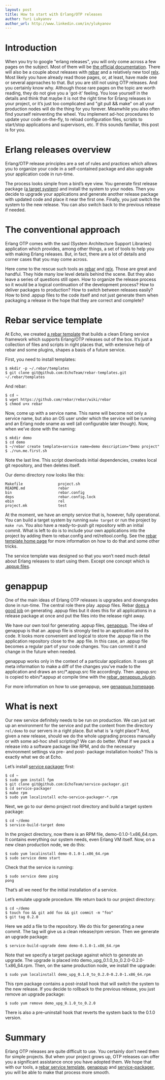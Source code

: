 ```yaml
---
layout: post
title: How to start with Erlang/OTP releases
author: Yuri Lukyanov
author_url: http://www.linkedin.com/in/ylukyanov
---
```


# Introduction

When you try to google "erlang releases", you will only come across a few pages on the subject. Most of them will be [the official documentation](http://www.erlang.org/doc/design_principles/release_structure.html). There will also be a couple about releases with [rebar](https://github.com/rebar/rebar) and a relatively new tool [relx](http://relx.org/). Most likely you have already read those pages, or, at least, have made one or several approaches to that. But you are still not using OTP releases. And you certainly know why. Although those rare pages on the topic are worth reading, they do not give you a 'got-it' feeling. You lose yourself in the details and think that maybe it is not the right time for Erlang releases in your project, or it’s just too complicated and "git pull && make" on all your production nodes will do the thing for you forever. Meanwhile you also often find yourself reinventing the wheel. You implement ad-hoc procedures to update your code on-the-fly, to reload configuration files, scripts to start/stop applications and supervisors, etc. If this sounds familiar, this post is for you.

# Erlang releases overview

Erlang/OTP release principles are a set of rules and practices which allows you to organize your code in a self-contained package and also upgrade your application code in run-time.

The process looks simple from a bird’s eye view. You generate first release package ([a target system](http://www.erlang.org/doc/system_principles/create_target.html)) and install the system to your nodes. Then you decide to upgrade your applications and generate another release package with updated code and place it near the first one. Finally, you just switch the system to the new release. You can also switch back to the previous release if needed.

# The conventional approach

Erlang OTP comes with the sasl (System Architecture Support Libraries) application which provides, among other things, a set of tools to help you with making Erlang releases.  But, in fact, there are a lot of details and corner cases that you may come across.

Here come to the rescue such tools as [rebar](https://github.com/rebar/rebar) and [relx](http://relx.org/). Those are great and handful. They hide many low level details behind the scene. But they also leave a series of questions still open. How to organize the release process so it would be a logical continuation of the development process? How to deliver packages to production? How to switch between releases easily? How to bind .appup files to the code itself and not just generate them when packaging a release in the hope that they are correct and complete?

# Rebar service template

At Echo, we created [a rebar template](https://github.com/EchoTeam/rebar-templates) that builds a clean Erlang service framework which supports Erlang/OTP releases out of the box. It’s just a collection of files and scripts in right places that, with extensive help of rebar and some plugins, shapes a basis of a future service.

First, you need to install templates:

    $ mkdir -p ~/.rebar/templates
    $ git clone git@github.com:EchoTeam/rebar-templates.git ~/.rebar/templates

And rebar:

    $ cd ~
    $ wget https://github.com/rebar/rebar/wiki/rebar
    $ chmod u+x rebar

Now, come up with a service name. This name will become not only a service name, but also an OS user under which the service will be running and an Erlang node sname as well (all configurable later though). Now, when we’ve done with the naming:

    $ mkdir demo
    $ cd demo
    $ ~/rebar create template=service name=demo description="Demo project"
    $ ./run.me.first.sh

Note the last line. This script downloads initial dependencies, creates local git repository, and then deletes itself.

Our demo directory now looks like this:

    Makefile                project.sh
    README.md               rebar
    bin                     rebar.config
    deps                    rebar.config.lock
    ebin                    rel
    project.mk              test

At the moment, we have an empty service that is, however, fully operational. You can build a target system by running `make target` or run the project by `make run`. You also have a ready-to-push git repository with an initial commit. What is left to do is to include your own applications into the project by adding them to rebar.config and rel/reltool.config. See the [rebar template home page](https://github.com/EchoTeam/rebar-templates#creating-erlangotp-service-layout) for more information on how to do that and some other tricks.

The service template was designed so that you won’t need much detail about Erlang releases to start using them. Except one concept which is [.appup files](http://www.erlang.org/doc/design_principles/appup_cookbook.html).

# genappup

One of the main ideas of Erlang OTP releases is upgrades and downgrades done in run-time. The central role there play .appup files. Rebar [does a good job](https://github.com/rebar/rebar/wiki/Upgrades) on generating .appup files but it does this for all applications in a release package at once and put the files into the release right away.

We have our own tool for generating .appup files, [genappup](https://github.com/EchoTeam/genappup).  The idea of genappup is that an .appup file is strongly tied to an application and its code. It looks more convenient and logical to store the .appup file in the application repository close to the .app file. In this case, an .appup file becomes a regular part of your code changes. You can commit it and change in the future when needed.

genappup works only in the context of a particular application. It uses git meta information to make a diff of the changes you’ve made to the application and draws an src/\*.appup.src file accordingly. Then .appup.src is copied to ebin/\*.appup at compile time with the [rebar_genappup_plugin](https://github.com/EchoTeam/rebar-plugins#rebar_genappup_plugin).

For more information on how to use genappup, see [genappup homepage](https://github.com/EchoTeam/genappup#basic-workflow).

# What is next

Our new service definitely needs to be run on production. We can just set up an environment for the service and put the content from the directory `rel/demo` to our servers in a right place. But what is ‘a right place’? And, given a new release, should we do the whole upgrading process manually or with some ad-hoc shell scripting? We can do better. What if we pack a release into a software package like RPM, and do the necessary environment settings via pre- and post- package installation hooks? This is exactly what we do at Echo.

Let’s install [service packager](https://github.com/EchoTeam/service-packager) first:

    $ cd ~
    $ sudo gem install fpm
    $ git clone git@github.com:EchoTeam/service-packager.git
    $ cd service-packager
    $ make rpm
    $ sudo yum localinstall echo-service-packager-*.rpm

Next, we go to our demo project root directory and build a target system package:

    $ cd ~/demo
    $ service-build-target demo

In the project directory, now there is an RPM file, demo-0.1.0-1.x86_64.rpm. It contains everything our system needs, even Erlang VM itself. Now, on a new clean production node, we do this:

    $ sudo yum localinstall demo-0.1.0-1.x86_64.rpm
    $ sudo service demo start

Check that the service is running:

    $ sudo service demo ping
    pong

That’s all we need for the initial installation of a service.

Let’s emulate upgrade procedure. We return back to our project directory:

    $ cd ~/demo
    $ touch foo && git add foo && git commit -m "foo"
    $ git tag 0.2.0

Here we add a file to the repository. We do this for generating a new commit. The tag will give us a clean release/rpm version. Then we generate an upgrade package:

    $ service-build-upgrade demo demo-0.1.0-1.x86_64.rpm

Note that we specify a target package against which to generate an upgrade. The upgrade is placed into demo_upg_0.1.0_to_0.2.0-0.2.0-1.x86_64.rpm. Then, on the same production node, we install the upgrade:

    $ sudo yum localinstall demo_upg_0.1.0_to_0.2.0-0.2.0-1.x86_64.rpm

This rpm package contains a post-install hook that will switch the system to the new release. If you decide to rollback to the previous release, you just remove an upgrade package:

    $ sudo yum remove demo_upg_0.1.0_to_0.2.0

There is also a pre-uninstall hook that reverts the system back to the 0.1.0 version.

# Summary

Erlang OTP releases are quite difficult to use. You certainly don’t need them for simple projects. But  when your project grows up, OTP releases can offer you a significant assistance once you have adopted them. We hope that with our tools, a [rebar service template](https://github.com/EchoTeam/rebar-templates), [genappup](https://github.com/EchoTeam/genappup) and [service-packager](https://github.com/EchoTeam/service-packager), you will be able to make that process more smooth.
